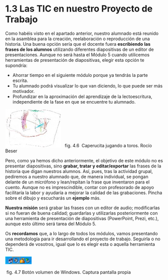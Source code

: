 # 1.3 Las TIC en nuestro Proyecto de Trabajo

Como habéis visto en el apartado anterior, nuestro alumnado está reunido en la asamblea para la creación, reelaboración o reproducción de una historia. Una buena opción sería que el docente fuera **escribiendo** **las frases de los alumnos** utilizando diferentes diapositivas de un editor de presentaciones. Aunque no será hasta el Módulo 5 cuando utilicemos herramientas de presentación de diapositivas, elegir esta opción te supondría:

*   Ahorrar tiempo en el siguiente módulo porque ya tendrás la parte escrita.
*   Tu alumnado podrá visualizar lo que van diciendo, lo que puede ser más motivador.
*   Profundizar en la aproximación del aprendizaje de la lectoescritura, independiente de la fase en que se encuentre tu alumnado.


[![Caperucita jugando a toros hecho por niño de 5 años](img/Caperucita.jpg "Caperucita jugando a toros")](http://aularagon.catedu.es/materialesaularagon2013/ticinfantil/Caperucita.wav "Caperucita jugando a toros")   fig. 4.6  Caperucita jugando a toros. Rocío Beser


Pero, como ya hemos dicho anteriormente, el objetivo de este módulo no es presentar diapositivas, sino **grabar, tratar y editar/exportar** las frases de la historia que digan nuestros alumnos. Así, pues, tras la actividad grupal, pediremos a nuestro alumnado que, de manera individual, se pongan delante de un micrófono y lean/repitan la frase que inventaron para el cuento. Aunque no es imprescindible, contar con profesorado de apoyo facilitaría la labor y ayudaría a mejorar la calidad de las grabaciones. Pincha sobre el dibujo y escucharás un **ejemplo** más.

**Nuestra misión** será grabar las frases con un editor de audio; modificarlas si no fueran de buena calidad; guardarlas y utilizarlas posteriormente con una herramienta de presentación de diapositivas (PowerPoint, Prezi, etc.), aunque esto último será tarea del Módulo 5.

Os **recordamos** que, a lo largo de todos los módulos, vamos presentando una metodología para ir desarrollando el proyecto de trabajo. Seguirla o no dependerá de vosotros, igual que lo es elegir esta o aquella herramienta TIC.


![Botón volumen de Windows. CPP](img/boton_volumen.jpg "Botón volumen de Windows")


 fig. 4.7 Botón volumen de Windows. Captura pantalla propia

